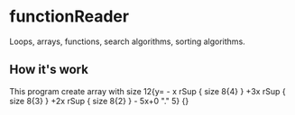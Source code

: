 # functionReader
Loops, arrays, functions, search algorithms, sorting algorithms.

## How it's work

This program create array with  size 12{y= - x rSup { size 8{4} } +3x rSup { size 8{3} } +2x rSup { size 8{2} }  - 5x+0 "." 5} {}
